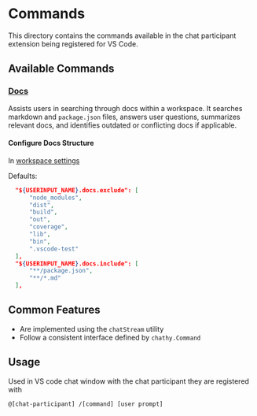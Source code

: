 # Commands

This directory contains the commands available in the chat participant extension being registered for VS Code.

## Available Commands

### [Docs](./docs/README.md)
Assists users in searching through docs within a workspace. It searches markdown and `package.json` files, answers user questions, summarizes relevant docs, and identifies outdated or conflicting docs if applicable.

#### Configure Docs Structure
In [workspace settings](.vscode/settings.json)

Defaults:
  ```json
    "${USERINPUT_NAME}.docs.exclude": [
        "node_modules",
        "dist",
        "build",
        "out",
        "coverage",
        "lib",
        "bin",
        ".vscode-test"
    ],
    "${USERINPUT_NAME}.docs.include": [
        "**/package.json",
        "**/*.md"
    ],
  ```

## Common Features

- Are implemented using the `chatStream` utility
- Follow a consistent interface defined by `chathy.Command`

## Usage

Used in VS code chat window with the chat participant they are registered with

```
@[chat-participant] /[command] [user prompt]
```

